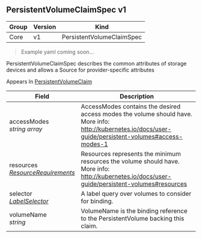## PersistentVolumeClaimSpec v1

Group        | Version     | Kind
------------ | ---------- | -----------
Core | v1 | PersistentVolumeClaimSpec

> Example yaml coming soon...



PersistentVolumeClaimSpec describes the common attributes of storage devices and allows a Source for provider-specific attributes

<aside class="notice">
Appears In  <a href="#persistentvolumeclaim-v1">PersistentVolumeClaim</a> </aside>

Field        | Description
------------ | -----------
accessModes <br /> *string array* | AccessModes contains the desired access modes the volume should have. More info: http://kubernetes.io/docs/user-guide/persistent-volumes#access-modes-1
resources <br /> *[ResourceRequirements](#resourcerequirements-v1)* | Resources represents the minimum resources the volume should have. More info: http://kubernetes.io/docs/user-guide/persistent-volumes#resources
selector <br /> *[LabelSelector](#labelselector-unversioned)* | A label query over volumes to consider for binding.
volumeName <br /> *string* | VolumeName is the binding reference to the PersistentVolume backing this claim.

